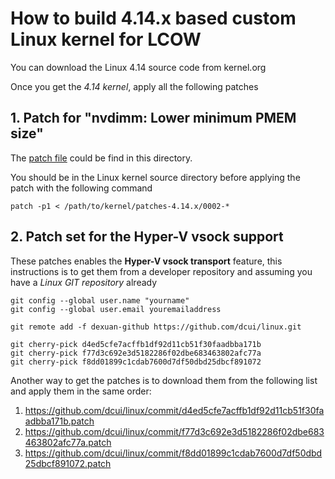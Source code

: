 # How to build 4.14.x based custom Linux kernel for LCOW

You can download the Linux 4.14 source code from kernel.org

Once you get the _4.14 kernel_, apply all the following patches 

## 1. Patch for "nvdimm: Lower minimum PMEM size"

The [patch file](./patches-4.11.x/0002-NVDIMM-reducded-ND_MIN_NAMESPACE_SIZE-from-4MB-to-4K.patch) could be find in this directory.   

You should be in the Linux kernel source directory before applying the patch with the following command

```
patch -p1 < /path/to/kernel/patches-4.14.x/0002-*
```


## 2. Patch set for the Hyper-V vsock support

These patches enables the **Hyper-V vsock transport** feature,
this instructions is to get them from a developer repository and
assuming you have a _Linux GIT repository_  already

```
git config --global user.name "yourname"
git config --global user.email youremailaddress 
 
git remote add -f dexuan-github https://github.com/dcui/linux.git
 
git cherry-pick d4ed5cfe7acffb1df92d11cb51f30faadbba171b
git cherry-pick f77d3c692e3d5182286f02dbe683463802afc77a
git cherry-pick f8dd01899c1cdab7600d7df50dbd25dbcf891072

```

Another way to get the patches is to download them from the following list and
apply them in the same order:

1.  https://github.com/dcui/linux/commit/d4ed5cfe7acffb1df92d11cb51f30faadbba171b.patch
2.  https://github.com/dcui/linux/commit/f77d3c692e3d5182286f02dbe683463802afc77a.patch
3.  https://github.com/dcui/linux/commit/f8dd01899c1cdab7600d7df50dbd25dbcf891072.patch

